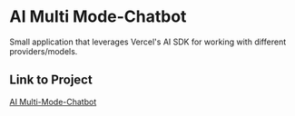 # AI Multi Mode-Chatbot
Small application that leverages Vercel's AI SDK for working with different providers/models.

## Link to Project
[AI Multi-Mode-Chatbot](https://ai-multi-mode-chatbot.vercel.app/)